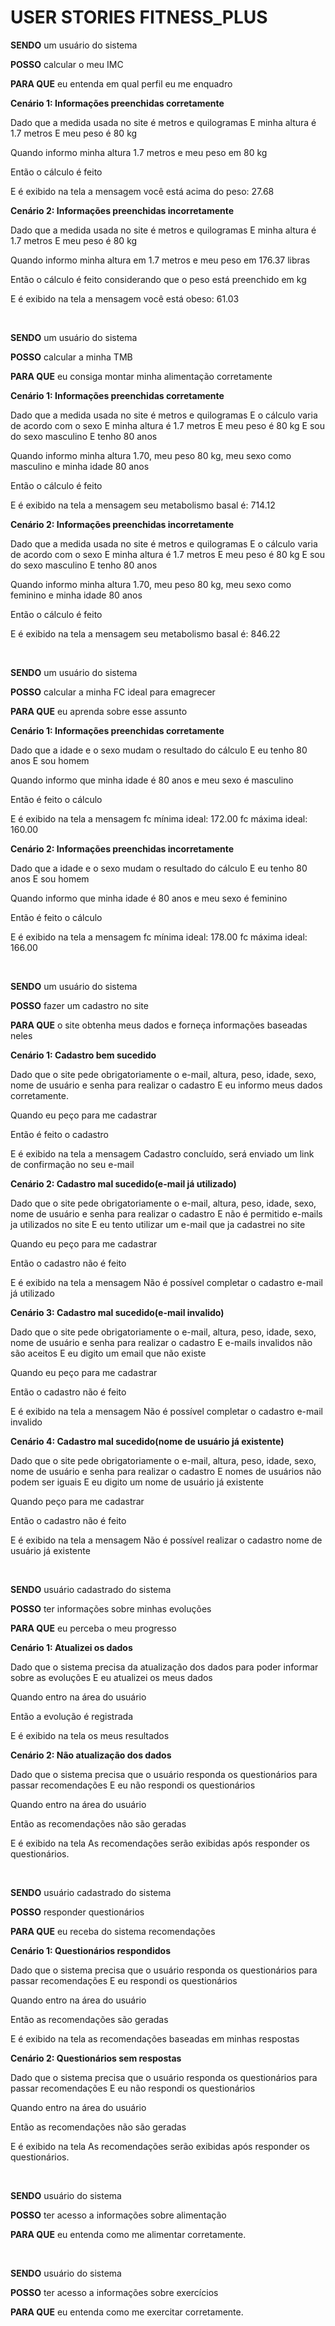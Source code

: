 # USER STORIES FITNESS\_PLUS


**SENDO** um usuário do sistema

**POSSO** calcular o meu IMC

**PARA QUE** eu entenda em qual  perfil eu me enquadro 

**Cenário 1: Informações preenchidas corretamente**

Dado que a medida usada no site é metros e quilogramas E minha altura é 1.7 metros E meu peso é 80 kg 

Quando informo minha altura 1.7 metros e meu peso em 80 kg  

Então o cálculo é feito

E é exibido na tela a mensagem você está  acima do peso: 27.68

**Cenário  2: Informações preenchidas incorretamente**

Dado que a medida usada no site é metros e quilogramas E minha altura é 1.7 metros E meu peso é 80 kg 

Quando informo minha altura em 1.7 metros e meu peso em 176.37 libras

Então o cálculo é feito considerando que o peso está preenchido em kg

E é exibido na tela a mensagem você está obeso: 61.03

<br>

**SENDO** um usuário do sistema

**POSSO** calcular a minha TMB

**PARA QUE** eu consiga montar minha alimentação corretamente

**Cenário 1: Informações preenchidas corretamente**

Dado que a medida usada no site é metros e quilogramas E o cálculo varia de acordo com o sexo E minha altura é 1.7 metros E meu peso é 80 kg E sou do sexo masculino E tenho 80 anos

Quando informo minha altura 1.70, meu peso 80 kg, meu sexo como masculino e minha idade 80 anos

Então o cálculo é feito

E é exibido na tela a mensagem seu metabolismo basal é: 714.12

**Cenário 2: Informações preenchidas incorretamente**

Dado que a medida usada no site é metros e quilogramas E o cálculo varia de acordo com o sexo E minha altura é 1.7 metros E meu peso é 80 kg E sou do sexo masculino E tenho 80 anos

Quando informo minha altura 1.70, meu peso 80 kg, meu sexo como feminino e minha idade 80 anos

Então o cálculo é feito

E é exibido na tela a mensagem seu metabolismo basal é: 846.22

<br>

**SENDO** um usuário do sistema

**POSSO** calcular a minha FC ideal para emagrecer

**PARA QUE** eu aprenda sobre esse assunto

**Cenário 1: Informações preenchidas corretamente**

Dado que  a idade e o sexo mudam o resultado do cálculo E eu  tenho 80 anos E sou homem

Quando informo que minha idade é 80 anos e meu sexo é masculino

Então é feito o cálculo

E é exibido na tela a mensagem fc mínima ideal: 172.00 fc máxima ideal: 160.00

**Cenário 2:  Informações preenchidas incorretamente**

Dado que a idade e o sexo mudam o resultado  do cálculo E eu tenho 80 anos E sou homem

Quando informo que minha idade é 80 anos e meu sexo é feminino

Então é feito o cálculo

E é exibido na tela a mensagem fc mínima ideal: 178.00 fc máxima ideal: 166.00

<br>

**SENDO** um usuário do sistema

**POSSO** fazer um cadastro no site

**PARA QUE** o site obtenha meus dados e forneça informações baseadas neles

**Cenário 1: Cadastro bem sucedido**

Dado que o site pede obrigatoriamente o e-mail, altura, peso, idade, sexo, nome de  usuário e   senha para realizar o cadastro E eu informo meus dados corretamente.

Quando eu peço para me cadastrar

Então é feito o cadastro

E é exibido na tela a mensagem Cadastro concluído, será enviado um link de confirmação no seu e-mail

**Cenário 2: Cadastro mal sucedido(e-mail já utilizado)**

Dado que o site pede obrigatoriamente o e-mail, altura, peso, idade, sexo, nome de usuário e senha para realizar o cadastro E não é permitido e-mails ja utilizados no site E eu tento utilizar um e-mail que ja cadastrei no site

Quando eu  peço para me cadastrar

Então o cadastro não é feito

E é exibido na tela a mensagem Não é possível completar o cadastro e-mail já utilizado

**Cenário 3: Cadastro mal sucedido(e-mail invalido)**

Dado que o site pede obrigatoriamente o e-mail, altura, peso, idade, sexo, nome de usuário e senha para realizar o cadastro E e-mails invalidos não são aceitos E eu digito um email que não existe

Quando eu peço para me cadastrar

Então o cadastro não é feito

E é exibido na tela a mensagem Não é possível completar o cadastro e-mail invalido

**Cenário 4: Cadastro mal sucedido(nome de usuário já existente)**

Dado que o site pede obrigatoriamente o e-mail, altura, peso, idade, sexo, nome de usuário e senha para realizar o cadastro E nomes de usuários não podem ser iguais E eu digito um nome de usuário já existente

Quando peço para me cadastrar	

Então o cadastro não é feito

E é exibido na tela a mensagem Não é possível realizar o cadastro nome de usuário já existente

<br>

**SENDO** usuário cadastrado do sistema

**POSSO** ter informações sobre minhas evoluções

**PARA QUE** eu perceba o meu progresso

**Cenário 1: Atualizei os dados**

Dado que o sistema precisa da atualização dos dados para poder informar sobre as evoluções E eu atualizei os meus dados

Quando entro na área do usuário

Então a evolução é registrada

E é exibido na tela os meus resultados


**Cenário  2: Não atualização dos dados**

Dado que o sistema precisa que o usuário responda os questionários para passar recomendações E eu não respondi os questionários

Quando entro na área do usuário

Então as recomendações não são geradas

E é exibido na tela As recomendações serão exibidas após responder os questionários.

<br>

**SENDO**  usuário cadastrado do sistema 

**POSSO** responder questionários

**PARA QUE** eu receba do sistema recomendações

**Cenário 1: Questionários respondidos**

Dado que o sistema precisa que o usuário responda os questionários para passar recomendações E eu respondi os questionários

Quando entro na área do usuário

Então as recomendações são geradas

E é exibido na tela as recomendações baseadas em minhas respostas


**Cenário  2: Questionários sem respostas**

Dado que o sistema precisa que o usuário responda os questionários para passar recomendações E eu não respondi os questionários

Quando entro na área do usuário

Então as recomendações não são geradas

E é exibido na tela As recomendações serão exibidas após responder os questionários.

<br>

**SENDO** usuário do sistema

**POSSO** ter acesso a informações sobre alimentação

**PARA QUE** eu entenda como me alimentar corretamente.

<br>

**SENDO** usuário do sistema

**POSSO** ter acesso a informações sobre exercícios

**PARA QUE** eu entenda como me exercitar corretamente.








